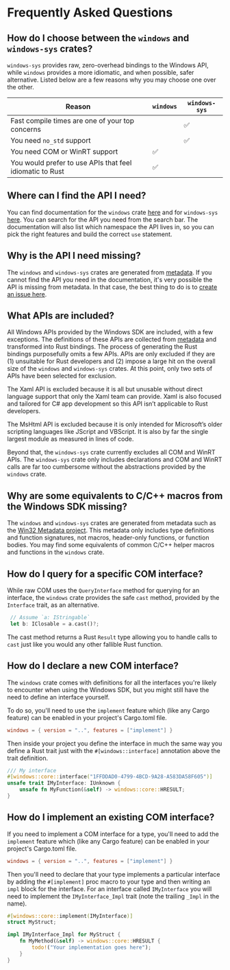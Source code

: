 # Frequently Asked Questions

## How do I choose between the `windows` and `windows-sys` crates?

`windows-sys` provides raw, zero-overhead bindings to the Windows API, while `windows` provides a more idiomatic, and when possible, safer alternative. Listed below are a few reasons why you may choose one over the other.

| Reason | `windows` | `windows-sys`|
| --- | --- | --- |
| Fast compile times are one of your top concerns | | ✅ |
| You need `no_std` support | | ✅ |
| You need COM or WinRT support | ✅ | |
| You would prefer to use APIs that feel idiomatic to Rust | ✅ | |

## Where can I find the API I need?

You can find documentation for the `windows` crate [here](https://microsoft.github.io/windows-docs-rs) and for `windows-sys` [here](https://docs.rs/windows-sys). You can search for the API you need from the search bar. The documentation will also list which namespace the API lives in, so you can pick the right features and build the correct `use` statement.

## Why is the API I need missing?

The `windows` and `windows-sys` crates are generated from [metadata](https://github.com/microsoft/windows-rs/tree/master/crates/libs/metadata/default). If you cannot find the API you need in the documentation, it's very possible the API is missing from metadata. In that case, the best thing to do is to [create an issue here](https://github.com/microsoft/win32metadata/issues/new).

## What APIs are included?

All Windows APIs provided by the Windows SDK are included, with a few exceptions. The definitions of these APIs are collected from [metadata](https://github.com/microsoft/windows-rs/tree/master/crates/libs/metadata/default) and transformed into Rust bindings. The process of generating the Rust bindings purposefully omits a few APIs. APIs are only excluded if they are (1) unsuitable for Rust developers and (2) impose a large hit on the overall size of the `windows` and `windows-sys` crates. At this point, only two sets of APIs have been selected for exclusion. 

The Xaml API is excluded because it is all but unusable without direct language support that only the Xaml team can provide. Xaml is also focused and tailored for C# app development so this API isn’t applicable to Rust developers. 

The MsHtml API is excluded because it is only intended for Microsoft’s older scripting languages like JScript and VBScript. It is also by far the single largest module as measured in lines of code. 

Beyond that, the `windows-sys` crate currently excludes all COM and WinRT APIs. The `windows-sys` crate only includes declarations and COM and WinRT calls are far too cumbersome without the abstractions provided by the `windows` crate. 

## Why are some equivalents to C/C++ macros from the Windows SDK missing?

The `windows` and `windows-sys` crates are generated from metadata such as the [Win32 Metadata project](https://github.com/microsoft/win32metadata). This metadata only includes type definitions and function signatures, not macros, header-only functions, or function bodies. You may find some equivalents of common C/C++ helper macros and functions in the `windows` crate.

## How do I query for a specific COM interface?

While raw COM uses the `QueryInterface` method for querying for an interface, the `windows` crate provides the safe `cast` method, provided by the `Interface` trait, as an alternative.

```rust
 // Assume `a: IStringable`
 let b: IClosable = a.cast()?;
```

The cast method returns a Rust `Result` type allowing you to handle calls to `cast` just like you would any other fallible Rust function.

## How do I declare a new COM interface?

The `windows` crate comes with definitions for all the interfaces you're likely to encounter when using the Windows SDK, but you might still have the need to define an interface yourself.

To do so, you'll need to use the `implement` feature which (like any Cargo feature) can be enabled in your project's Cargo.toml file.

```toml
windows = { version = "..", features = ["implement"] }
```

Then inside your project you define the interface in much the same way you define a Rust trait just with the `#[windows::interface]` annotation above the trait definition.

```rust
/// My interface
#[windows::core::interface("1FFDDAD0-4799-4BCD-9A28-A583DA58F605")]
unsafe trait IMyInterface: IUnknown {
    unsafe fn MyFunction(&self) -> windows::core::HRESULT;
}
```

## How do I implement an existing COM interface?

If you need to implement a COM interface for a type, you'll need to add the `implement` feature which (like any Cargo feature) can be enabled in your project's Cargo.toml file.

```toml
windows = { version = "..", features = ["implement"] }
```

Then you'll need to declare that your type implements a particular interface by adding the `#[implement]` proc macro to your type and then writing an `impl` block for the interface. For an interface called `IMyInterface` you will need to implement the `IMyInterface_Impl` trait (note the trailing `_Impl` in the name).

```rust
#[windows::core::implement(IMyInterface)]
struct MyStruct;

impl IMyInterface_Impl for MyStruct {
    fn MyMethod(&self) -> windows::core::HRESULT {
        todo!("Your implementation goes here");
    }
}
```
